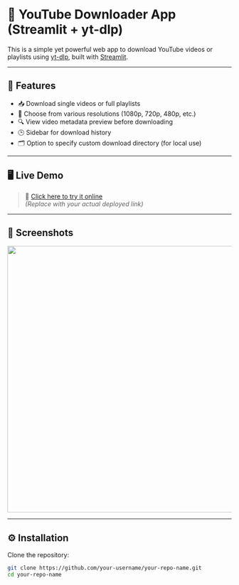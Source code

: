 # 🎥 YouTube Downloader App (Streamlit + yt-dlp)

This is a simple yet powerful web app to download YouTube videos or playlists using [yt-dlp](https://github.com/yt-dlp/yt-dlp), built with [Streamlit](https://streamlit.io/).

---

## 🚀 Features

- 📥 Download single videos or full playlists
- 🎯 Choose from various resolutions (1080p, 720p, 480p, etc.)
- 🔍 View video metadata preview before downloading
- 🕒 Sidebar for download history
- 🗂 Option to specify custom download directory (for local use)

---

## 🖥 Live Demo

> 🔗 [Click here to try it online](https://share.streamlit.io/your-username/your-repo-name/main/app.py)  
> *(Replace with your actual deployed link)*

---

## 📸 Screenshots

<img src="https://your-screenshot-url.com/demo1.png" width="600"/>

---

## ⚙️ Installation

Clone the repository:

```bash
git clone https://github.com/your-username/your-repo-name.git
cd your-repo-name
